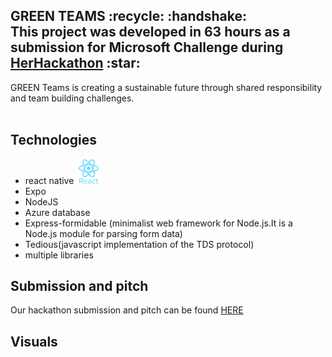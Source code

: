 
<h2>GREEN TEAMS :recycle: :handshake:<br>
This project was developed in 63 hours as a submission for Microsoft Challenge during <a href="https://www.thehackathoncompany.com/herhackathon-2021">HerHackathon</a> :star: </h2>

<p>GREEN Teams is creating a sustainable future through shared responsibility and team building challenges.<br>
<br>
 <h2>Technologies</h2>
<ul>
  <li>react native <img src="https://raw.githubusercontent.com/devicons/devicon/master/icons/react/react-original-wordmark.svg" alt="react" width="40" height="40"/></li>
  <li>Expo</li>
  <li>NodeJS</li>
 <li>Azure database</li>
 <li>Express-formidable (minimalist web framework for Node.js.It  is a Node.js module for parsing form data)</li>
 <li>Tedious(javascript implementation of the TDS protocol)</li>
 <li>multiple libraries</li>
</ul>  
</p>

<h2>Submission and pitch</h2>
<p>Our hackathon submission and pitch can be found <a href="">HERE</a><br>
 
</p>

<h2>Visuals</h2>
<p>
<!-- <img src="greenDelivery.jpg"/ width="49%"> -->
<!-- <img src="team.jpg"/ width="49%"> -->
</p>

<p>
<!-- <img src="gif1.gif"/ width="31%"> -->
<!-- <img src="gif2.gif"/ width="31%"> -->
<!-- <img src="gif3.gif"/ width="31%"> -->
</p>
